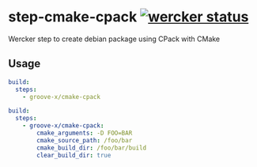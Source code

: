 # step-cmake-cpack [![wercker status](https://app.wercker.com/status/b37900dc41e6dae0b0c7f3b397f6f7f7/s "wercker status")](https://app.wercker.com/project/bykey/b37900dc41e6dae0b0c7f3b397f6f7f7)

Wercker step to create debian package using CPack with CMake

## Usage

```yaml
build:
  steps:
    - groove-x/cmake-cpack
```

```yaml
build:
  steps:
    - groove-x/cmake-cpack:
        cmake_arguments: -D FOO=BAR
        cmake_source_path: /foo/bar
        cmake_build_dir: /foo/bar/build
        clear_build_dir: true
```
